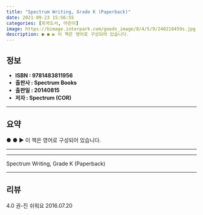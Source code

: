 ```yaml
---
title: "Spectrum Writing, Grade K (Paperback)"
date: 2021-09-23 15:56:55
categories: [외국도서, 어린이]
image: https://bimage.interpark.com/goods_image/8/4/5/9/240218459s.jpg
description: ● ● ▶ 이 책은 영어로 구성되어 있습니다.
---
```


## **정보**

- **ISBN : 9781483811956**
- **출판사 : Spectrum Books**
- **출판일 : 20140815**
- **저자 : Spectrum (COR)**

------



## **요약**

●  ●  ▶ 이 책은 영어로 구성되어 있습니다.

------



------


Spectrum Writing, Grade K (Paperback) 

------


## **리뷰** 

4.0 권-진 쉬워요 2016.07.20 <br/>
